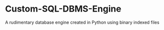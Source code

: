 # Custom-SQL-DBMS-Engine
A rudimentary database engine created in Python using binary indexed files
